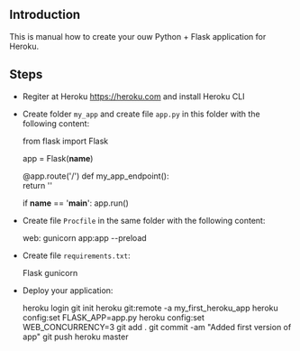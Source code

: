 Introduction
------------
This is manual how to create your ouw Python + Flask application for Heroku.

Steps
-----

* Regiter at Heroku https://heroku.com and install Heroku CLI
* Create folder `my_app` and create file `app.py` in this folder with the following content:


    from flask import Flask
    
    app = Flask(__name__)
    
    
    @app.route('/')
    def my_app_endpoint():    
        return ''
    
    
    if __name__ == '__main__':
        app.run()

* Create file `Procfile` in the same folder with the following content:


    web: gunicorn app:app --preload

* Create file `requirements.txt`:


    Flask
    gunicorn
    
* Deploy your application:


    heroku login
    git init
    heroku git:remote -a my_first_heroku_app
    heroku config:set FLASK_APP=app.py
    heroku config:set WEB_CONCURRENCY=3
    git add .
    git commit -am "Added first version of app"
    git push heroku master